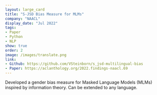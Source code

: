 ```yaml
---
layout: large_card
title: "S-JSD Bias Measure for MLMs"
company: "NAACL"
display_date: "Jul 2022"
tags:
- Paper
- Python
- NLP
show: true
order: 2
image: /images/translate.png
link:
- Github: https://github.com/VSteinborn/s_jsd-multilingual-bias
- Paper: https://aclanthology.org/2022.findings-naacl.69
---
```


Developed a gender bias measure for Masked Language Models (MLMs) inspired by information theory. Can be extended to any language.
